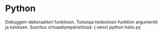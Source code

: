 # Python
Debuggeri-dekoraattori funktioon. Tulostaa tiedostoon funktion argumentit ja tuloksen. 
Suoritus virtuaaliympäristössä: (.venv) python hello.py